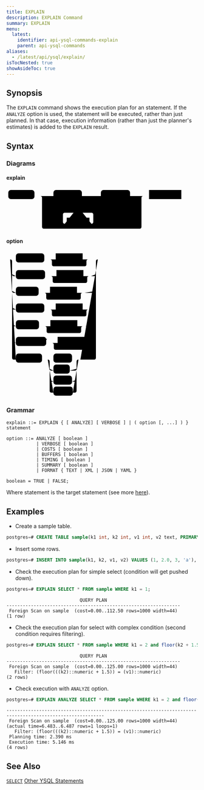 ```yaml
---
title: EXPLAIN
description: EXPLAIN Command
summary: EXPLAIN
menu:
  latest:
    identifier: api-ysql-commands-explain
    parent: api-ysql-commands
aliases:
  - /latest/api/ysql/explain/
isTocNested: true
showAsideToc: true
---
```


## Synopsis

The `EXPLAIN` command shows the execution plan for an statement. If the `ANALYZE` option is used, the statement will be executed, rather than just planned. In that case, execution information (rather than just the planner's estimates) is added to the `EXPLAIN` result.

## Syntax

### Diagrams
#### explain
<svg class="rrdiagram" version="1.1" xmlns:xlink="http://www.w3.org/1999/xlink" xmlns="http://www.w3.org/2000/svg" width="466" height="112" viewbox="0 0 466 112"><path class="connector" d="M0 21h5m69 0h50m75 0h20m-110 0q5 0 5 5v8q0 5 5 5h85q5 0 5-5v-8q0-5 5-5m5 0h30m77 0h20m-112 0q5 0 5 5v8q0 5 5 5h87q5 0 5-5v-8q0-5 5-5m5 0h20m-272 68q0 5 5 5h5m25 0h30m-5 0q-5 0-5-5v-19q0-5 5-5h23m24 0h23q5 0 5 5v19q0 5-5 5m-5 0h30m25 0h77q5 0 5-5m-267-68q5 0 5 5v76q0 5 5 5h252q5 0 5-5v-76q0-5 5-5m5 0h10m85 0h5"/><rect class="literal" x="5" y="5" width="69" height="24" rx="7"/><text class="text" x="15" y="21">EXPLAIN</text><rect class="literal" x="124" y="5" width="75" height="24" rx="7"/><text class="text" x="134" y="21">ANALYZE</text><rect class="literal" x="249" y="5" width="77" height="24" rx="7"/><text class="text" x="259" y="21">VERBOSE</text><rect class="literal" x="104" y="78" width="25" height="24" rx="7"/><text class="text" x="114" y="94">(</text><rect class="literal" x="177" y="49" width="24" height="24" rx="7"/><text class="text" x="187" y="65">,</text><a xlink:href="../grammar_diagrams#option"><rect class="rule" x="159" y="78" width="60" height="24"/><text class="text" x="169" y="94">option</text></a><rect class="literal" x="249" y="78" width="25" height="24" rx="7"/><text class="text" x="259" y="94">)</text><a xlink:href="../grammar_diagrams#statement"><rect class="rule" x="376" y="5" width="85" height="24"/><text class="text" x="386" y="21">statement</text></a></svg>

#### option
<svg class="rrdiagram" version="1.1" xmlns:xlink="http://www.w3.org/1999/xlink" xmlns="http://www.w3.org/2000/svg" width="251" height="385" viewbox="0 0 251 385"><path class="connector" d="M0 21h25m75 0h30m71 0h20m-106 0q5 0 5 5v8q0 5 5 5h81q5 0 5-5v-8q0-5 5-5m5 0h25m-231 39q0 5 5 5h5m77 0h30m71 0h20m-106 0q5 0 5 5v8q0 5 5 5h81q5 0 5-5v-8q0-5 5-5m5 0h8q5 0 5-5m-221 44q0 5 5 5h5m60 0h30m71 0h20m-106 0q5 0 5 5v8q0 5 5 5h81q5 0 5-5v-8q0-5 5-5m5 0h25q5 0 5-5m-221 44q0 5 5 5h5m75 0h30m71 0h20m-106 0q5 0 5 5v8q0 5 5 5h81q5 0 5-5v-8q0-5 5-5m5 0h10q5 0 5-5m-221 44q0 5 5 5h5m61 0h30m71 0h20m-106 0q5 0 5 5v8q0 5 5 5h81q5 0 5-5v-8q0-5 5-5m5 0h24q5 0 5-5m-221 44q0 5 5 5h5m80 0h30m71 0h20m-106 0q5 0 5 5v8q0 5 5 5h81q5 0 5-5v-8q0-5 5-5m5 0h5q5 0 5-5m-226-215q5 0 5 5v254q0 5 5 5h5m69 0h30m49 0h22m-81 24q0 5 5 5h5m43 0h13q5 0 5-5m-71 29q0 5 5 5h5m49 0h7q5 0 5-5m-76-53q5 0 5 5v77q0 5 5 5h5m51 0h5q5 0 5-5v-77q0-5 5-5m5 0h36q5 0 5-5v-254q0-5 5-5m5 0h5"/><rect class="literal" x="25" y="5" width="75" height="24" rx="7"/><text class="text" x="35" y="21">ANALYZE</text><a xlink:href="../grammar_diagrams#boolean"><rect class="rule" x="130" y="5" width="71" height="24"/><text class="text" x="140" y="21">boolean</text></a><rect class="literal" x="25" y="49" width="77" height="24" rx="7"/><text class="text" x="35" y="65">VERBOSE</text><a xlink:href="../grammar_diagrams#boolean"><rect class="rule" x="132" y="49" width="71" height="24"/><text class="text" x="142" y="65">boolean</text></a><rect class="literal" x="25" y="93" width="60" height="24" rx="7"/><text class="text" x="35" y="109">COSTS</text><a xlink:href="../grammar_diagrams#boolean"><rect class="rule" x="115" y="93" width="71" height="24"/><text class="text" x="125" y="109">boolean</text></a><rect class="literal" x="25" y="137" width="75" height="24" rx="7"/><text class="text" x="35" y="153">BUFFERS</text><a xlink:href="../grammar_diagrams#boolean"><rect class="rule" x="130" y="137" width="71" height="24"/><text class="text" x="140" y="153">boolean</text></a><rect class="literal" x="25" y="181" width="61" height="24" rx="7"/><text class="text" x="35" y="197">TIMING</text><a xlink:href="../grammar_diagrams#boolean"><rect class="rule" x="116" y="181" width="71" height="24"/><text class="text" x="126" y="197">boolean</text></a><rect class="literal" x="25" y="225" width="80" height="24" rx="7"/><text class="text" x="35" y="241">SUMMARY</text><a xlink:href="../grammar_diagrams#boolean"><rect class="rule" x="135" y="225" width="71" height="24"/><text class="text" x="145" y="241">boolean</text></a><rect class="literal" x="25" y="269" width="69" height="24" rx="7"/><text class="text" x="35" y="285">FORMAT</text><rect class="literal" x="124" y="269" width="49" height="24" rx="7"/><text class="text" x="134" y="285">TEXT</text><rect class="literal" x="124" y="298" width="43" height="24" rx="7"/><text class="text" x="134" y="314">XML</text><rect class="literal" x="124" y="327" width="49" height="24" rx="7"/><text class="text" x="134" y="343">JSON</text><rect class="literal" x="124" y="356" width="51" height="24" rx="7"/><text class="text" x="134" y="372">YAML</text></svg>

### Grammar

```
explain ::= EXPLAIN { [ ANALYZE] [ VERBOSE ] | ( option [, ...] ) } statement

option ::= ANALYZE [ boolean ]
           | VERBOSE [ boolean ]
           | COSTS [ boolean ]
           | BUFFERS [ boolean ]
           | TIMING [ boolean ]
           | SUMMARY [ boolean ]
           | FORMAT { TEXT | XML | JSON | YAML }

boolean = TRUE | FALSE;
```

Where statement is the target statement (see more [here](../dml)).

## Examples

- Create a sample table.

```sql
postgres=# CREATE TABLE sample(k1 int, k2 int, v1 int, v2 text, PRIMARY KEY (k1, k2));
```

- Insert some rows.

```sql
postgres=# INSERT INTO sample(k1, k2, v1, v2) VALUES (1, 2.0, 3, 'a'), (2, 3.0, 4, 'b'), (3, 4.0, 5, 'c');
```

- Check the execution plan for simple select (condition will get pushed down).

```sql
postgres=# EXPLAIN SELECT * FROM sample WHERE k1 = 1;
```
```
                           QUERY PLAN
----------------------------------------------------------------
 Foreign Scan on sample  (cost=0.00..112.50 rows=1000 width=44)
(1 row)
```

- Check the execution plan for select with complex condition (second condition requires filtering).

```sql
postgres=# EXPLAIN SELECT * FROM sample WHERE k1 = 2 and floor(k2 + 1.5) = v1;
```
```
                           QUERY PLAN
----------------------------------------------------------------
 Foreign Scan on sample  (cost=0.00..125.00 rows=1000 width=44)
   Filter: (floor(((k2)::numeric + 1.5)) = (v1)::numeric)
(2 rows)
```

- Check execution with `ANALYZE` option.

```sql
postgres=# EXPLAIN ANALYZE SELECT * FROM sample WHERE k1 = 2 and floor(k2 + 1.5) = v1;
```
```
----------------------------------------------------------------------------------------------------------
 Foreign Scan on sample  (cost=0.00..125.00 rows=1000 width=44) (actual time=6.483..6.487 rows=1 loops=1)
   Filter: (floor(((k2)::numeric + 1.5)) = (v1)::numeric)
 Planning time: 2.390 ms
 Execution time: 5.146 ms
(4 rows)
```

## See Also

[`SELECT`](../dml_select)
[Other YSQL Statements](..)
